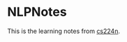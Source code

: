 # NLPNotes
This is the learning notes from [cs224n](http://web.stanford.edu/class/cs224n/index.html#coursework).

